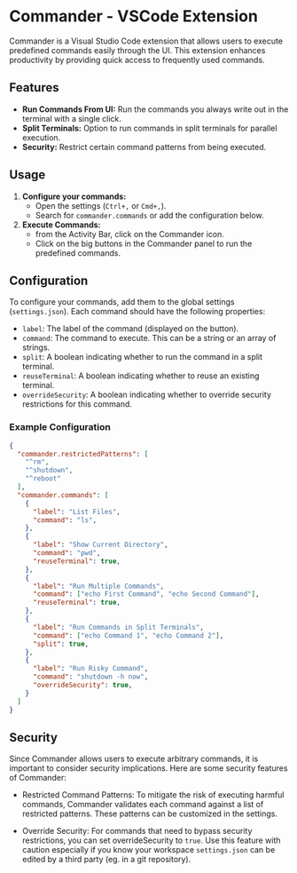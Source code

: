 # Commander - VSCode Extension

Commander is a Visual Studio Code extension that allows users to execute predefined commands easily through the UI. This extension enhances productivity by providing quick access to frequently used commands.

## Features

- **Run Commands From UI:** Run the commands you always write out in the terminal with a single click.
- **Split Terminals:** Option to run commands in split terminals for parallel execution.
- **Security:** Restrict certain command patterns from being executed.

## Usage

1. **Configure your commands:**
   - Open the settings (`Ctrl+,` or `Cmd+,`).
   - Search for `commander.commands` or add the configuration below.
2. **Execute Commands:**
   - from the Activity Bar, click on the Commander icon.
   - Click on the big buttons in the Commander panel to run the predefined commands.

## Configuration

To configure your commands, add them to the global settings (`settings.json`). Each command should have the following properties:

- `label`: The label of the command (displayed on the button).
- `command`: The command to execute. This can be a string or an array of strings.
- `split`: A boolean indicating whether to run the command in a split terminal.
- `reuseTerminal`: A boolean indicating whether to reuse an existing terminal.
- `overrideSecurity`: A boolean indicating whether to override security restrictions for this command.

### Example Configuration

```json
{
  "commander.restrictedPatterns": [
    "^rm",
    "^shutdown",
    "^reboot"
  ],
  "commander.commands": [
    {
      "label": "List Files",
      "command": "ls",
    },
    {
      "label": "Show Current Directory",
      "command": "pwd",
      "reuseTerminal": true,
    },
    {
      "label": "Run Multiple Commands",
      "command": ["echo First Command", "echo Second Command"],
      "reuseTerminal": true,
    },
    {
      "label": "Run Commands in Split Terminals",
      "command": ["echo Command 1", "echo Command 2"],
      "split": true,
    },
    {
      "label": "Run Risky Command",
      "command": "shutdown -h now",  
      "overrideSecurity": true,
    }
  ]
}
```

## Security
Since Commander allows users to execute arbitrary commands, it is important to consider security implications. Here are some security features of Commander:

* Restricted Command Patterns: To mitigate the risk of executing harmful commands, Commander validates each command against a list of restricted patterns. These patterns can be customized in the settings.


* Override Security: For commands that need to bypass security restrictions, you can set overrideSecurity to `true`. Use this feature with caution especially if you know your workspace `settings.json` can be edited by a third party (eg. in a git repository).
